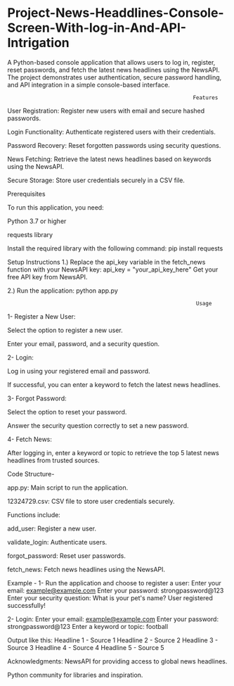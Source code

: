 # Project-News-Headdlines-Console-Screen-With-log-in-And-API-Intrigation
A Python-based console application that allows users to log in, register, reset passwords, and fetch the latest news headlines using the NewsAPI. 
The project demonstrates user authentication, secure password handling, and API integration in a simple console-based interface.


                                                               Features

User Registration: Register new users with email and secure hashed passwords.

Login Functionality: Authenticate registered users with their credentials.

Password Recovery: Reset forgotten passwords using security questions.

News Fetching: Retrieve the latest news headlines based on keywords using the NewsAPI.

Secure Storage: Store user credentials securely in a CSV file.

Prerequisites

To run this application, you need:

Python 3.7 or higher

requests library

Install the required library with the following command:
pip install requests

Setup Instructions
1.) Replace the api_key variable in the fetch_news function with your NewsAPI key:
api_key = "your_api_key_here"
Get your free API key from NewsAPI.

2.) Run the application:
python app.py

                                                                Usage

1- Register a New User:

Select the option to register a new user.

Enter your email, password, and a security question.

2- Login:

Log in using your registered email and password.

If successful, you can enter a keyword to fetch the latest news headlines.

3- Forgot Password:

Select the option to reset your password.

Answer the security question correctly to set a new password.

4- Fetch News:

After logging in, enter a keyword or topic to retrieve the top 5 latest news headlines from trusted sources.

Code Structure-

app.py: Main script to run the application.

12324729.csv: CSV file to store user credentials securely.

Functions include:

add_user: Register a new user.

validate_login: Authenticate users.

forgot_password: Reset user passwords.

fetch_news: Fetch news headlines using the NewsAPI.

Example - 
1- Run the application and choose to register a user:
Enter your email: example@example.com
Enter your password: strongpassword@123
Enter your security question: What is your pet's name?
User registered successfully!

2- Login:
Enter your email: example@example.com
Enter your password: strongpassword@123
Enter a keyword or topic: football

Output like this:
Headline 1 - Source 1
Headline 2 - Source 2
Headline 3 - Source 3
Headline 4 - Source 4
Headline 5 - Source 5

Acknowledgments:
NewsAPI for providing access to global news headlines.

Python community for libraries and inspiration.



